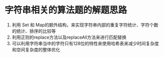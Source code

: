 # 字符串相关的算法题的解题思路

1. 利用 Set 和 Map的额外结构，来实现字符串内部的重复字符统计、字符个数的统计、排序的比较等
2. 利用正则的replace方法以及replaceAll方法来进行匹配替换
3. 可以利用字符串当中的字符只有128位的特性来使用哈希表来减少时间复杂度和空间复杂度的整体优化